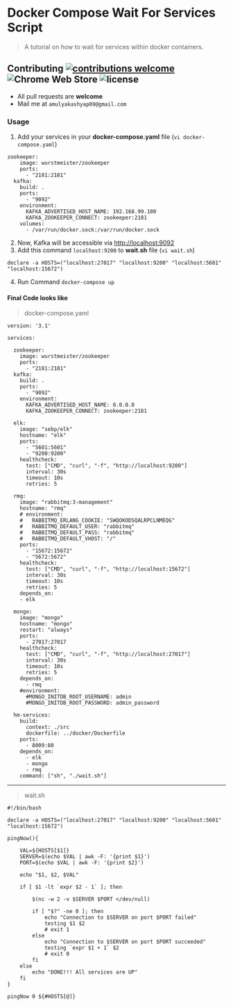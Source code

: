 # Docker Compose Wait For Services Script
> A tutorial on how to wait for services within docker containers.

## Contributing [![contributions welcome](https://img.shields.io/badge/contributions-welcome-brightgreen.svg?style=flat)](https://github.com/dwyl/esta/issues) ![Chrome Web Store](https://img.shields.io/chrome-web-store/price/nimelepbpejjlbmoobocpfnjhihnpked.svg) ![license](https://img.shields.io/github/license/mashape/apistatus.svg)

* All pull requests are **welcome**
* Mail me at `amulyakashyap09@gmail.com`

### Usage
1. Add your services in your **docker-compose.yaml** file (`vi docker-compose.yaml`)
```
zookeeper:
    image: wurstmeister/zookeeper
    ports:
      - "2181:2181"
  kafka:
    build: .
    ports:
      - "9092"
    environment:
      KAFKA_ADVERTISED_HOST_NAME: 192.168.99.100
      KAFKA_ZOOKEEPER_CONNECT: zookeeper:2181
    volumes:
      - /var/run/docker.sock:/var/run/docker.sock
```

2. Now, Kafka will be accessible via [http://localhost:9092](http://localhost:9092)
3. Add this command `localhost:9200` to **wait.sh** file (`vi wait.sh`)

```
declare -a HOSTS=("localhost:27017" "localhost:9200" "localhost:5601" "localhost:15672")
```
4. Run Command `docker-compose up`

#### Final Code looks like

> docker-compose.yaml
```
version: '3.1'

services:

  zookeeper:
    image: wurstmeister/zookeeper
    ports:
      - "2181:2181"
  kafka:
    build: .
    ports:
      - "9092"
    environment:
      KAFKA_ADVERTISED_HOST_NAME: 0.0.0.0
      KAFKA_ZOOKEEPER_CONNECT: zookeeper:2181

  elk:
    image: "sebp/elk"
    hostname: "elk"
    ports:
      - "5601:5601"
      - "9200:9200"
    healthcheck:
      test: ["CMD", "curl", "-f", "http://localhost:9200"]
      interval: 30s
      timeout: 10s
      retries: 5
  
  rmq:
    image: "rabbitmq:3-management"
    hostname: "rmq"
    # environment:
    #   RABBITMQ_ERLANG_COOKIE: "SWQOKODSQALRPCLNMEQG"
    #   RABBITMQ_DEFAULT_USER: "rabbitmq"
    #   RABBITMQ_DEFAULT_PASS: "rabbitmq"
    #   RABBITMQ_DEFAULT_VHOST: "/"
    ports:
      - "15672:15672"
      - "5672:5672"
    healthcheck:
      test: ["CMD", "curl", "-f", "http://localhost:15672"]
      interval: 30s
      timeout: 10s
      retries: 5
    depends_on:
    - elk
  
  mongo:
    image: "mongo"
    hostname: "mongo"
    restart: "always"
    ports:
      - 27017:27017
    healthcheck:
      test: ["CMD", "curl", "-f", "http://localhost:27017"]
      interval: 30s
      timeout: 10s
      retries: 5
    depends_on:
      - rmq
    #environment:
      #MONGO_INITDB_ROOT_USERNAME: admin
      #MONGO_INITDB_ROOT_PASSWORD: admin_password
    
  hm-services:
    build:
      context: ./src
      dockerfile: ../docker/Dockerfile
    ports:
      - 8009:80
    depends_on:
      - elk
      - mongo
      - rmq
    command: ["sh", "./wait.sh"]
```
___

> wait.sh
```
#!/bin/bash

declare -a HOSTS=("localhost:27017" "localhost:9200" "localhost:5601" "localhost:15672")

pingNow(){

    VAL=${HOSTS[$1]}
    SERVER=$(echo $VAL | awk -F: '{print $1}')
    PORT=$(echo $VAL | awk -F: '{print $2}')

    echo "$1, $2, $VAL"

    if [ $1 -lt `expr $2 - 1` ]; then

        $(nc -w 2 -v $SERVER $PORT </dev/null)
        
        if [ "$?" -ne 0 ]; then
            echo "Connection to $SERVER on port $PORT failed"
            testing $1 $2
            # exit 1
        else
            echo "Connection to $SERVER on port $PORT succeeded"
            testing `expr $1 + 1` $2
            # exit 0
        fi
    else
        echo "DONE!!! All services are UP"
    fi
}

pingNow 0 ${#HOSTS[@]}
```
